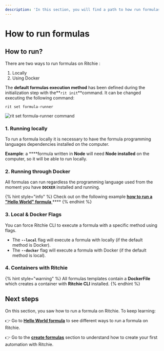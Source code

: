 ```yaml
---
description: 'In this section, you will find a path to how run formulas using Ritchie.'
---
```


# How to run formulas

## How to run?

There are two ways to run formulas on Ritchie :

1. Locally
2. Using Docker

The **default formulas execution method** has been defined during the initialization step with the**`rit init`**command. It can be changed executing the following command:

```text
rit set formula-runner
```

![rit set formula-runner command](../../.gitbook/assets/large-gif-1374x404-.gif)

### 1. Running locally

To run a formula locally it is necessary to have the formula programming languages dependencies installed on the computer.

**Example**: a ****formula written in **Node** will need **Node installed** on the computer, so it will be able to run locally.   


### 2. Running through Docker

All formulas can run regardless the programming language used from the moment you have **`DOCKER`** installed and running.

{% hint style="info" %}
Check out on the following example [**how to run a "Hello World" formula** ](commands.md)\*\*\*\*
{% endhint %}



### 3. Local & Docker Flags

You can force Ritchie CLI to execute a formula with a specific method using flags.

* The **`--local`** flag will execute a formula with locally \(if the default method is Docker\). 
* The **`--docker`** flag will execute a formula with Docker \(if the default method is local\). 

### 4. Containers with Ritchie

{% hint style="warning" %}
All formulas templates contain a **DockerFile** which creates a container with **Ritchie CLI** installed.
{% endhint %}

## Next steps 

On this section, you saw how to run a formula on Ritchie. To keep learning:

👉 Go to [**Hello World formula**](commands.md) to see different ways to run a formula on Ritchie. 

👉 Go to the [**create formulas**](../how-to-create-formulas.md) section to understand how to create your first automation with Ritchie.

